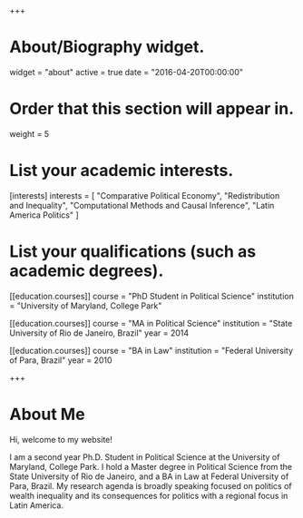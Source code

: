 +++
# About/Biography widget.
widget = "about"
active = true
date = "2016-04-20T00:00:00"

# Order that this section will appear in.
weight = 5

# List your academic interests.
[interests]
  interests = [
    "Comparative Political Economy",
    "Redistribution and Inequality",
    "Computational Methods and Causal Inference",
    "Latin America Politics"
  ]

# List your qualifications (such as academic degrees).
[[education.courses]]
  course = "PhD Student in Political Science"
  institution = "University of Maryland, College Park"
  

[[education.courses]]
  course = "MA in Political Science"
  institution = "State University of Rio de Janeiro, Brazil"
   year = 2014

[[education.courses]]
  course = "BA in Law"
  institution = "Federal University of Para, Brazil"
  year = 2010
 
+++

# About Me


Hi, welcome to my website!

I am a second year Ph.D. Student in Political Science at the University of Maryland, College Park. I hold a Master degree in Political Science from the State University of Rio de Janeiro, and a BA in Law at Federal University of Para, Brazil. My research agenda is broadly speaking focused on politics of wealth inequality and its consequences for politics with a regional focus in Latin America. 